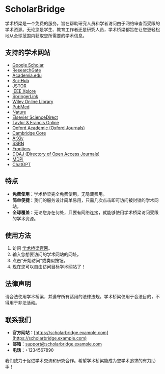 # ScholarBridge

学术桥梁是一个免费的服务，旨在帮助研究人员和学者访问由于网络审查而受限的学术资源。无论您是学生、教育工作者还是研究人员，学术桥梁都旨在让您更轻松地从全球范围内获取您所需要的学术信息。

## 支持的学术网站

- [Google Scholar](https://scholar.google.com/)
- [ResearchGate](https://www.researchgate.net/)
- [Academia.edu](https://www.academia.edu/)
- [Sci-Hub](https://sci-hub.do/)
- [JSTOR](https://www.jstor.org/)
- [IEEE Xplore](https://ieeexplore.ieee.org/)
- [SpringerLink](https://link.springer.com/)
- [Wiley Online Library](https://onlinelibrary.wiley.com/)
- [PubMed](https://pubmed.ncbi.nlm.nih.gov/)
- [Nature](https://www.nature.com/)
- [Elsevier ScienceDirect](https://www.sciencedirect.com/)
- [Taylor & Francis Online](https://www.tandfonline.com/)
- [Oxford Academic (Oxford Journals)](https://academic.oup.com/journals)
- [Cambridge Core](https://www.cambridge.org/core/)
- [ArXiv](https://arxiv.org/)
- [SSRN](https://www.ssrn.com/)
- [Frontiers](https://www.frontiersin.org/)
- [DOAJ (Directory of Open Access Journals)](https://doaj.org/)
- [MDPI](https://www.mdpi.com/)
- [ChatGPT](https://openai.com/gpt)

## 特点

- **免费使用**：学术桥梁完全免费使用，无隐藏费用。
- **简单便捷**：我们的服务设计简单易用，只需几次点击即可访问被封锁的学术网站。
- **全球覆盖**：无论您身在何处，只要有网络连接，就能够使用学术桥梁访问受限的学术资源。

## 使用方法

1. 访问 [学术桥梁官网](https://scholarbridge.example.com)。
2. 输入您想要访问的学术网站的网址。
3. 点击“开始访问”或类似按钮。
4. 现在您可以自由访问目标学术网站了！

## 法律声明

请合法使用学术桥梁，并遵守所有适用的法律法规。学术桥梁仅用于合法目的，不得用于非法活动。

## 联系我们

- **官方网站**：[https://scholarbridge.example.com](https://scholarbridge.example.com)
- **邮箱**：support@scholarbridge.example.com
- **电话**：+1234567890

我们致力于促进学术交流和研究合作。希望学术桥梁能成为您学术追求的有力助手！
